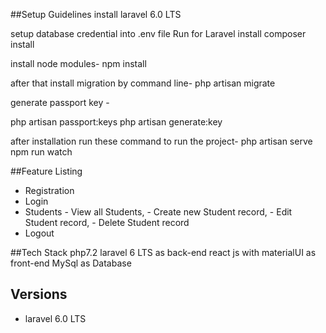 ##Setup Guidelines
install laravel 6.0 LTS

setup database credential into .env file
Run for Laravel install
composer install

install node modules- 
npm install

after that install migration by command line- 
php artisan migrate

generate passport key -

php artisan passport:keys
php artisan generate:key


after installation run these command to run the project- 
php artisan serve 
npm run watch

##Feature Listing
- Registration
- Login
- Students 
      - View all Students,
      - Create new Student record,
      - Edit Student record,
      - Delete Student record
- Logout

##Tech Stack
php7.2
laravel 6 LTS as back-end
react js with materialUI as front-end
MySql as Database

## Versions
- laravel 6.0 LTS



























